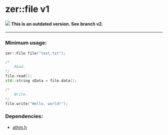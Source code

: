 # zer::file v1

#### ![](https://via.placeholder.com/15/FF0800/000000?text=+) This is an outdated version. See branch v2.

***

### Minimum usage:
```cpp
zer::File file("text.txt");

/*
    Read.
*/
file.read();
std::string sData = file.data();

/*
    Write.
*/
file.write("Hello, world!");
```

### Dependencies:
- [athm.h](https://github.com/ZERDICORP/athm-lib.git)
